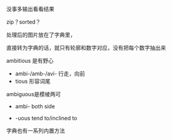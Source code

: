 没事多输出看看结果

zip？sorted？

处理后的图片放在了字典里，

直接转为字典的话，就只有轮廓和数字对应，没有把每个数字抽出来

ambitious 是有野心

- ambi-/amb-/avi- 行走，向前
- tious 形容词尾

ambiguous是模棱两可

- ambi- both side 

- -uous tend to/inclined to

字典也有一系列内置方法

